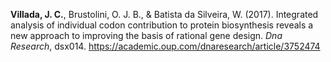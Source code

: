 **Villada, J. C.**, Brustolini, O. J. B., & Batista da Silveira, W. (2017). Integrated analysis of individual codon contribution to protein biosynthesis reveals a new approach to improving the basis of rational gene design. _Dna Research_, dsx014. https://academic.oup.com/dnaresearch/article/3752474
